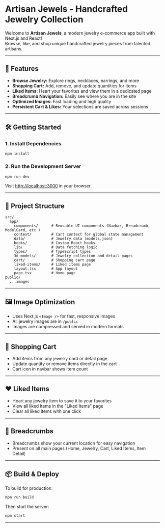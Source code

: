 # Artisan Jewels - Handcrafted Jewelry Collection

Welcome to **Artisan Jewels**, a modern jewelry e-commerce app built with Next.js and React!  
Browse, like, and shop unique handcrafted jewelry pieces from talented artisans.

---

## 🚀 Features

- **Browse Jewelry:** Explore rings, necklaces, earrings, and more
- **Shopping Cart:** Add, remove, and update quantities for items
- **Liked Items:** Heart your favorites and view them in a dedicated page
- **Breadcrumb Navigation:** Easily see where you are in the site
- **Optimized Images:** Fast loading and high quality
- **Persistent Cart & Likes:** Your selections are saved across sessions

---

## 🛠️ Getting Started

### 1. **Install Dependencies**
```bash
npm install
```

### 2. **Run the Development Server**
```bash
npm run dev
```
Visit [http://localhost:3000](http://localhost:3000) in your browser.

---

## 📂 Project Structure

```
src/
  app/
    components/      # Reusable UI components (Navbar, Breadcrumb, ModelCard, etc.)
    context/         # Cart context for global state management
    data/            # Jewelry data (models.json)
    hooks/           # Custom React hooks
    lib/             # Data fetching logic
    types/           # TypeScript types
    3d-models/       # Jewelry collection and detail pages
    cart/            # Shopping cart page
    liked-items/     # Liked items page
    layout.tsx       # App layout
    page.tsx         # Home page
public/
  ...images
```

---

## 🖼️ Image Optimization

- Uses Next.js `<Image />` for fast, responsive images
- All jewelry images are in `/public`
- Images are compressed and served in modern formats

---

## 🛒 Shopping Cart

- Add items from any jewelry card or detail page
- Update quantity or remove items directly in the cart
- Cart icon in navbar shows item count

---

## ❤️ Liked Items

- Heart any jewelry item to save it to your favorites
- View all liked items in the "Liked Items" page
- Clear all liked items with one click

---

## 🧭 Breadcrumbs

- Breadcrumbs show your current location for easy navigation
- Present on all main pages (Home, Jewelry, Cart, Liked Items, Item Detail)

---


## 📦 Build & Deploy

To build for production:
```bash
npm run build
```
Then start the server:
```bash
npm start
```

---

